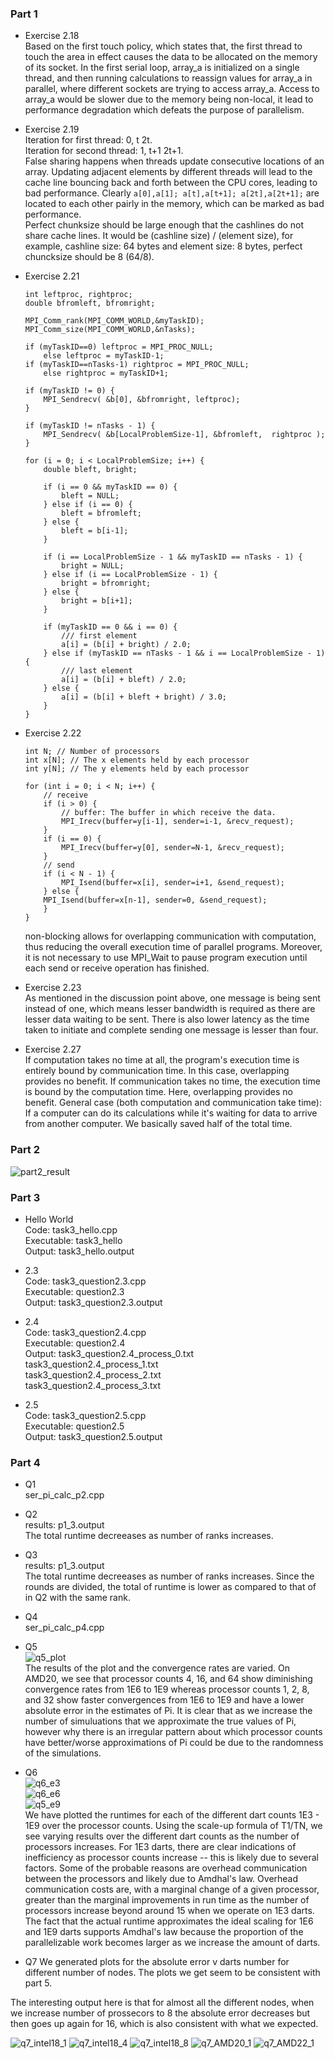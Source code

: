 ### Part 1
- Exercise 2.18  
Based on the first touch policy, which states that, the first thread to touch the area in effect causes the data to be allocated on the memory of its socket. In the first serial loop, array_a is initialized on a single thread, and then running calculations to reassign values for array_a in parallel, where different sockets are trying to access array_a. Access to array_a would be slower due to the memory being non-local, it lead to performance degradation which defeats the purpose of parallelism.

- Exercise 2.19  
Iteration for first thread: 0, t 2t.  
Iteration for second thread: 1, t+1 2t+1.  
False sharing happens when threads update consecutive locations of an array.  Updating adjacent elements by different threads will lead to the cache line bouncing back and forth between the CPU cores, leading to bad performance. Clearly `a[0],a[1]; a[t],a[t+1]; a[2t],a[2t+1];` are located to each other pairly in the memory, which can be marked as bad performance.  
Perfect chunksize should be large enough that the cashlines do not share cache lines. It would be (cashline size) / (element size), for example, cashline size: 64 bytes and element size: 8 bytes, perfect chuncksize should be 8 (64/8).

- Exercise 2.21  
    ```
    int leftproc, rightproc;
    double bfromleft, bfromright;

    MPI_Comm_rank(MPI_COMM_WORLD,&myTaskID);
    MPI_Comm_size(MPI_COMM_WORLD,&nTasks);

    if (myTaskID==0) leftproc = MPI_PROC_NULL;
        else leftproc = myTaskID-1;
    if (myTaskID==nTasks-1) rightproc = MPI_PROC_NULL;
        else rightproc = myTaskID+1;

    if (myTaskID != 0) {
        MPI_Sendrecv( &b[0], &bfromright, leftproc);
    }

    if (myTaskID != nTasks - 1) {
        MPI_Sendrecv( &b[LocalProblemSize-1], &bfromleft,  rightproc );
    }

    for (i = 0; i < LocalProblemSize; i++) {
        double bleft, bright;

        if (i == 0 && myTaskID == 0) {
            bleft = NULL;
        } else if (i == 0) {
            bleft = bfromleft;
        } else {
            bleft = b[i-1];
        }

        if (i == LocalProblemSize - 1 && myTaskID == nTasks - 1) {
            bright = NULL; 
        } else if (i == LocalProblemSize - 1) {
            bright = bfromright;
        } else {
            bright = b[i+1];
        }

        if (myTaskID == 0 && i == 0) {
            /// first element
            a[i] = (b[i] + bright) / 2.0;
        } else if (myTaskID == nTasks - 1 && i == LocalProblemSize - 1) {
            /// last element
            a[i] = (b[i] + bleft) / 2.0;
        } else {
            a[i] = (b[i] + bleft + bright) / 3.0;
        }
    }
    ```

- Exercise 2.22  
    ```
    int N; // Number of processors
    int x[N]; // The x elements held by each processor
    int y[N]; // The y elements held by each processor

    for (int i = 0; i < N; i++) {
        // receive
        if (i > 0) {
            // buffer: The buffer in which receive the data.
            MPI_Irecv(buffer=y[i-1], sender=i-1, &recv_request);
        }
        if (i == 0) {
            MPI_Irecv(buffer=y[0], sender=N-1, &recv_request);
        }
        // send
        if (i < N - 1) {
            MPI_Isend(buffer=x[i], sender=i+1, &send_request);
        } else {
        MPI_Isend(buffer=x[n-1], sender=0, &send_request);
        }
    }
    ```
    non-blocking allows for overlapping communication with computation, thus reducing the overall execution time of parallel programs. Moreover, it is not necessary to use MPI_Wait to pause program execution until each send or receive operation has finished.  

- Exercise 2.23  
As mentioned in the discussion point above, one message is being sent instead of one, which means lesser bandwidth is required as there are lesser data waiting to be sent. There is also lower latency as the time taken to initiate and complete sending one message is lesser than four.

- Exercise 2.27  
If computation takes no time at all, the program's execution time is entirely bound by communication time. In this case, overlapping provides no benefit.
If communication takes no time, the execution time is bound by the computation time. Here, overlapping provides no benefit. General case (both computation and communication take time): 
If a computer can do its calculations while it's waiting for data to arrive from another computer. We basically saved half of the total time.

### Part 2
![part2_result](Part2.png)

### Part 3
- Hello World  
Code: task3_hello.cpp   
Executable: task3_hello   
Output: task3_hello.output  

- 2.3     
Code: task3_question2.3.cpp   
Executable: question2.3  
Output: task3_question2.3.output  

- 2.4    
Code: task3_question2.4.cpp   
Executable: question2.4  
Output: task3_question2.4_process_0.txt     
        task3_question2.4_process_1.txt    
        task3_question2.4_process_2.txt    
        task3_question2.4_process_3.txt

- 2.5    
Code: task3_question2.5.cpp   
Executable: question2.5  
Output: task3_question2.5.output  


### Part 4
- Q1  
ser_pi_calc_p2.cpp

- Q2   
results: p1_3.output    
The total runtime decreeases as number of ranks increases.  

- Q3  
results: p1_3.output    
The total runtime decreeases as number of ranks increases. Since the rounds are divided, the total of runtime is lower as compared to that of in Q2 with the same rank.  

- Q4     
ser_pi_calc_p4.cpp 

- Q5  
![q5_plot](Part4/p5.png)  
The results of the plot and the convergence rates are varied. On AMD20, we see that processor counts 4, 16, and 64
show diminishing convergence rates from 1E6 to 1E9 whereas processor counts 1, 2, 8, and 32 show faster convergences
from 1E6 to 1E9 and have a lower absolute error in the estimates of Pi.  It is clear that as we increase the number of 
simuluations that we approximate the true values of Pi, however why there is an irregular pattern about which processor
counts have better/worse approximations of Pi could be due to the randomness of the simulations.  

- Q6   
![q6_e3](Part4/p6_e3.png)  
![q6_e6](Part4/p6_e6.png)  
![q5_e9](Part4/p6_e9.png)  
We have plotted the runtimes for each of the different dart counts 1E3 - 1E9 over the processor counts. Using the 
scale-up formula of T1/TN, we see varying results over the different dart counts as the number of processors increases.
For 1E3 darts, there are clear indications of inefficiency as processor counts increase -- this is likely due to several
factors.  Some of the probable reasons are overhead communication between the processors and likely due to Amdhal's law.
Overhead communication costs are, with a marginal change of a given processor, greater than the marginal improvements in 
run time as the number of processors increase beyond around 15 when we operate on 1E3 darts.  The fact that the actual runtime
approximates the ideal scaling for 1E6 and 1E9 darts supports Amdhal's law because the proportion of the parallelizable work
becomes larger as we increase the amount of darts.

- Q7
We generated plots for the absolute error v darts number for different number of nodes. The plots we get seem to be consistent with part 5.

The interesting output here is that for almost all the different nodes, when we increase number of prossecors to 8 the absolute error decreases but then goes up again for 16, which is also consistent with what we expected.

![q7_intel18_1](Part4/Intel18-1-question7.png) 
![q7_intel18_4](Part4/Intel18-4-question7.png) 
![q7_intel18_8](Part4/Intel18-8-question7.png) 
![q7_AMD20_1](Part4/AMD20-1-question7.png) 
![q7_AMD22_1](Part4/AMD22-1-question7.png)  